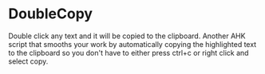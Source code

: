 # DoubleCopy
Double click any text and it will be copied to the clipboard.
Another AHK script that smooths your work by automatically copying the highlighted text to the clipboard so you don't have to either press ctrl+c or right click and select copy.
